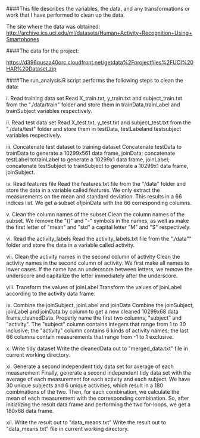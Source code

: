####This file describes the variables, the data, and any transformations or work that I have performed to clean up the data.

The site where the data was obtained: http://archive.ics.uci.edu/ml/datasets/Human+Activity+Recognition+Using+Smartphones

####The data for the project:

https://d396qusza40orc.cloudfront.net/getdata%2Fprojectfiles%2FUCI%20HAR%20Dataset.zip

####The run_analysis.R script performs the following steps to clean the data:

i. Read training data set
Read X_train.txt, y_train.txt and subject_train.txt from the "./data/train" folder and store them in trainData,trainLabel and trainSubject variables respectively.

ii. Read test data set
Read X_test.txt, y_test.txt and subject_test.txt from the "./data/test" folder and store them in testData, testLabeland testsubject variables respectively.

iii. Concatenate test dataset to training dataset
Concatenate testData to trainData to generate a 10299x561 data frame, joinData; concatenate testLabel totrainLabel to generate a 10299x1 data frame, joinLabel; concatenate testSubject to trainSubject to generate a 10299x1 data frame, joinSubject.

iv. Read features file
Read the features.txt file from the "/data" folder and store the data in a variable called features. We only extract the measurements on the mean and standard deviation. This results in a 66 indices list. We get a subset ofjoinData with the 66 corresponding columns.

v. Clean the column names of the subset
Clean the column names of the subset. We remove the "()" and "-" symbols in the names, as well as make the first letter of "mean" and "std" a capital letter "M" and "S" respectively.

vi. Read the activity_labels
Read the activity_labels.txt file from the "./data"" folder and store the data in a variable called activity.

vii. Clean the activity names in the second column of activity
Clean the activity names in the second column of activity. We first make all names to lower cases. If the name has an underscore between letters, we remove the underscore and capitalize the letter immediately after the underscore.

viii. Transform the values of joinLabel
Transform the values of joinLabel according to the activity data frame.

ix. Combine the joinSubject, joinLabel and joinData
Combine the joinSubject, joinLabel and joinData by column to get a new cleaned 10299x68 data frame,cleanedData. Properly name the first two columns, "subject" and "activity". The "subject" column contains integers that range from 1 to 30 inclusive; the "activity" column contains 6 kinds of activity names; the last 66 columns contain measurements that range from -1 to 1 exclusive.

x. Write tidy dataset
Write the cleanedData out to "merged_data.txt" file in current working directory.

xi. Generate a second independent tidy data set for average of each measurement
Finally, generate a second independent tidy data set with the average of each measurement for each activity and each subject. We have 30 unique subjects and 6 unique activities, which result in a 180 combinations of the two. Then, for each combination, we calculate the mean of each measurement with the corresponding combination. So, after initializing the result data frame and performing the two for-loops, we get a 180x68 data frame.

xii. Write the result out to "data_means.txt"
Write the result out to "data_means.txt" file in current working directory.
